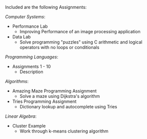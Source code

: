 
Included are the following Assignments:

*Computer Systems*:
- Performance Lab
  - Improving Performance of an image processing application
- Data Lab  
  - Solve programming "puzzles" using C arithmetic and logical operators with no loops or conditionals

*Programming Languages*:
- Assignments 1 - 10
  - Description

*Algorithms*:
- Amazing Maze Programming Assignment
  - Solve a maze using Dijkstra's algorithm
- Tries Programming Assignment
  - Dictionary lookup and autocomplete using Tries

*Linear Algebra*:
- Cluster Example
  - Work through k-means clustering algorithm
